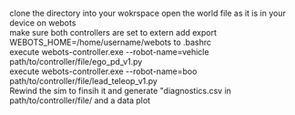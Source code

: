 clone the directory into your wokrspace
open the world file as it is in your device on webots   
make sure both controllers are set to extern 
add export WEBOTS_HOME=/home/username/webots to .bashrc  
execute webots-controller.exe --robot-name=vehicle path/to/controller/file/ego_pd_v1.py  
execute webots-controller.exe --robot-name=boo path/to/controller/file/lead_teleop_v1.py  
Rewind the sim to finsih it and generate "diagnostics.csv in path/to/controller/file/ and a data plot
